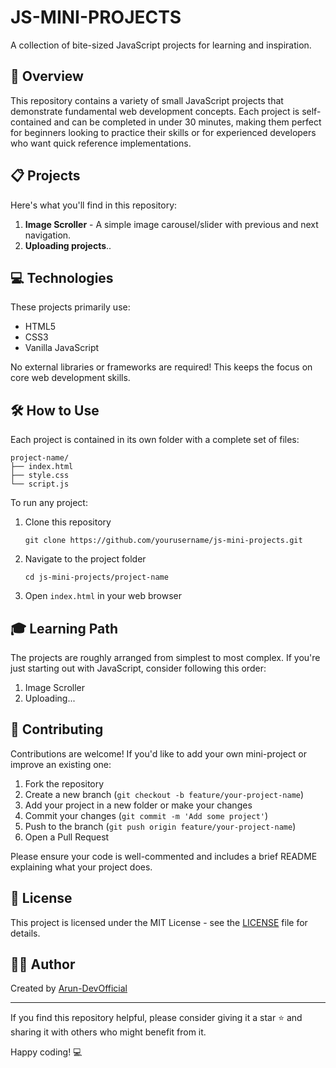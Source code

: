 # JS-MINI-PROJECTS

A collection of bite-sized JavaScript projects for learning and inspiration.

## 🚀 Overview

This repository contains a variety of small JavaScript projects that demonstrate fundamental web development concepts. Each project is self-contained and can be completed in under 30 minutes, making them perfect for beginners looking to practice their skills or for experienced developers who want quick reference implementations.

## 📋 Projects

Here's what you'll find in this repository:

1. **Image Scroller** - A simple image carousel/slider with previous and next navigation.
2. **Uploading projects**..

## 💻 Technologies

These projects primarily use:

- HTML5
- CSS3
- Vanilla JavaScript

No external libraries or frameworks are required! This keeps the focus on core web development skills.

## 🛠️ How to Use

Each project is contained in its own folder with a complete set of files:

```
project-name/
├── index.html
├── style.css
└── script.js
```

To run any project:

1. Clone this repository
   ```
   git clone https://github.com/yourusername/js-mini-projects.git
   ```
2. Navigate to the project folder
   ```
   cd js-mini-projects/project-name
   ```
3. Open `index.html` in your web browser

## 🎓 Learning Path

The projects are roughly arranged from simplest to most complex. If you're just starting out with JavaScript, consider following this order:

1. Image Scroller
2. Uploading...

## 🤝 Contributing

Contributions are welcome! If you'd like to add your own mini-project or improve an existing one:

1. Fork the repository
2. Create a new branch (`git checkout -b feature/your-project-name`)
3. Add your project in a new folder or make your changes
4. Commit your changes (`git commit -m 'Add some project'`)
5. Push to the branch (`git push origin feature/your-project-name`)
6. Open a Pull Request

Please ensure your code is well-commented and includes a brief README explaining what your project does.

## 📄 License

This project is licensed under the MIT License - see the [LICENSE](LICENSE) file for details.

## 👨‍💻 Author

Created by [Arun-DevOfficial](https://github.com/Arun-DevOfficial)

---

If you find this repository helpful, please consider giving it a star ⭐ and sharing it with others who might benefit from it.

Happy coding! 💻
